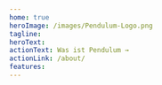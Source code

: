 ```yaml
---
home: true
heroImage: /images/Pendulum-Logo.png
tagline: 
heroText:
actionText: Was ist Pendulum →
actionLink: /about/
features:
---
```

